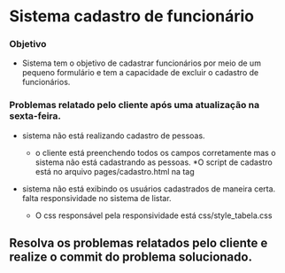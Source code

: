 # Sistema cadastro de funcionário

### Objetivo
* Sistema tem o objetivo de cadastrar funcionários por meio de um pequeno formulário e tem a capacidade de excluir o cadastro de funcionários.

### Problemas relatado pelo cliente após uma atualização na sexta-feira.
* sistema não está realizando cadastro de pessoas.
    * o cliente está preenchendo todos os campos corretamente mas o sistema não está cadastrando as pessoas.
    *O script de cadastro está no arquivo pages/cadastro.html na tag <script></script>
    
* sistema não está exibindo os usuários cadastrados de maneira certa. falta responsividade no sistema de listar.
    * O css responsável pela responsividade está css/style_tabela.css


## Resolva os problemas relatados pelo cliente e realize o commit do problema solucionado.
